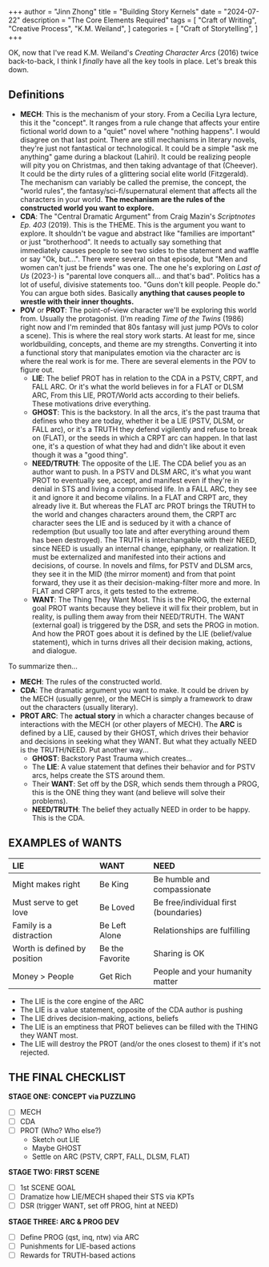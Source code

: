 +++
author = "Jinn Zhong"
title = "Building Story Kernels"
date = "2024-07-22"
description = "The Core Elements Required"
tags = [
    "Craft of Writing",
    "Creative Process",
    "K.M. Weiland",
]
categories = [
    "Craft of Storytelling",
]
+++

OK, now that I've read K.M. Weiland's _Creating Character Arcs_ (2016) twice back-to-back, I think I _finally_ have all the key tools in place. Let's break this down.

## Definitions

* **MECH**: This is the mechanism of your story. From a Cecilia Lyra lecture, this it the "concept". It ranges from a rule change that affects your entire fictional world down to a "quiet" novel where "nothing happens". I would disagree on that last point. There are still mechanisms in literary novels, they're just not fantastical or technological. It could be a simple "ask me anything" game during a blackout (Lahiri). It could be realizing people will pity you on Christmas, and then taking advantage of that (Cheever). It could be the dirty rules of a glittering social elite world (Fitzgerald). The mechanism can variably be called the premise, the concept, the "world rules", the fantasy/sci-fi/supernatural element that affects all the characters in your world. **The mechanism are the rules of the constructed world you want to explore.**
* **CDA**: The "Central Dramatic Argument" from Craig Mazin's _Scriptnotes Ep. 403_ (2019). This is the THEME. This is the argument you want to explore. It shouldn't be vague and abstract like "families are important" or just "brotherhood". It needs to actually say something that immediately causes people to see two sides to the statement and waffle or say "Ok, but...". There were several on that episode, but "Men and women can't just be friends" was one. The one he's exploring on _Last of Us_ (2023-) is "parental love conquers all... and that's bad". Politics has a lot of useful, divisive statements too. "Guns don't kill people. People do." You can argue both sides. Basically **anything that causes people to wrestle with their inner thoughts.**
* **POV** or **PROT**: The point-of-view character we'll be exploring this world from. Usually the protagonist. (I'm reading _Time of the Twins_ (1986) right now and I'm reminded that 80s fantasy will just jump POVs to color a scene). This is where the real story work starts. At least for me, since worldbuilding, concepts, and theme are my strengths. Converting it into a functional story that manipulates emotion via the character arc is where the real work is for me. There are several elements in the POV to figure out.
   * **LIE**: The belief PROT has in relation to the CDA in a PSTV, CRPT, and FALL ARC. Or it's what the world believes in for a FLAT or DLSM ARC, From this LIE, PROT/World acts according to their beliefs. These motivations drive everything.
   * **GHOST**: This is the backstory. In all the arcs, it's the past trauma that defines who they are today, whether it be a LIE (PSTV, DLSM, or FALL arc), or it's a TRUTH they defend vigilently and refuse to break on (FLAT), or the seeds in which a CRPT arc can happen. In that last one, it's a question of what they had and didn't like about it even though it was a "good thing".
   * **NEED/TRUTH**: The opposite of the LIE. The CDA belief you as an author want to push. In a PSTV and DLSM ARC, it's what you want PROT to eventually see, accept, and manifest even if they're in denial in STS and living a compromised life. In a FALL ARC, they see it and ignore it and become vilalins. In a FLAT and CRPT arc, they already live it. But whereas the FLAT arc PROT brings the TRUTH to the world and changes characters around them, the CRPT arc character sees the LIE and is seduced by it with a chance of redemption (but usually too late and after everything around them has been destroyed). The TRUTH is interchangable with their NEED, since NEED is usually an internal change, epiphany, or realization. It must be externalized and manifested into their actions and decisions, of course. In novels and films, for PSTV and DLSM arcs, they see it in the MID (the mirror moment) and from that point forward, they use it as their decision-making-filter more and more. In FLAT and CRPT arcs, it gets tested to the extreme.
   * **WANT**: The Thing They Want Most. This is the PROG, the external goal PROT wants because they believe it will fix their problem, but in reality, is pulling them away from their NEED/TRUTH. The WANT (external goal) is triggered by the DSR, and sets the PROG in motion. And how the PROT goes about it is defined by the LIE (belief/value statement), which in turns drives all their decision making, actions, and dialogue.

To summarize then...

* **MECH**: The rules of the constructed world.
* **CDA**: The dramatic argument you want to make. It could be driven by the MECH (usually genre), or the MECH is simply a framework to draw out the characters (usually literary).
* **PROT ARC**: The **actual story** in which a character changes because of interactions with the MECH (or other players of MECH). The **ARC** is defined by a LIE, caused by their GHOST, which drives their behavior and decisions in seeking what they WANT. But what they actually NEED is the TRUTH/NEED. Put another way...
   * **GHOST**: Backstory Past Trauma which creates...
   * The **LIE**: A value statement that defines their behavior and for PSTV arcs, helps create the STS around them.
   * Their **WANT**: Set off by the DSR, which sends them through a PROG, this is the ONE thing they want (and believe will solve their problems).
   * **NEED/TRUTH**: The belief they actually NEED in order to be happy. This is the CDA.

## EXAMPLES of WANTS

| LIE | WANT | NEED |
|:---|:---|:---|
| Might makes right | Be King | Be humble and compassionate |
| Must serve to get love | Be Loved | Be free/individual first (boundaries) |
| Family is a distraction | Be Left Alone | Relationships are fulfilling |
| Worth is defined by position | Be the Favorite | Sharing is OK |
| Money > People | Get Rich | People and your humanity matter |

* The LIE is the core engine of the ARC
* The LIE is a value statement, opposite of the CDA author is pushing
* The LIE drives decision-making, actions, beliefs
* The LIE is an emptiness that PROT believes can be filled with the THING they WANT most.
* The LIE will destroy the PROT (and/or the ones closest to them) if it's not rejected.

## THE FINAL CHECKLIST

**STAGE ONE: CONCEPT via PUZZLING**
- [ ] MECH
- [ ] CDA
- [ ] PROT (Who? Who else?)
   * Sketch out LIE
   * Maybe GHOST
   * Settle on ARC (PSTV, CRPT, FALL, DLSM, FLAT) 

**STAGE TWO: FIRST SCENE**
- [ ] 1st SCENE GOAL
- [ ] Dramatize how LIE/MECH shaped their STS via KPTs
- [ ] DSR (trigger WANT, set off PROG, hint at NEED)

**STAGE THREE: ARC & PROG DEV**
- [ ] Define PROG (qst, inq, ntw) via ARC
- [ ] Punishments for LIE-based actions
- [ ] Rewards for TRUTH-based actions
